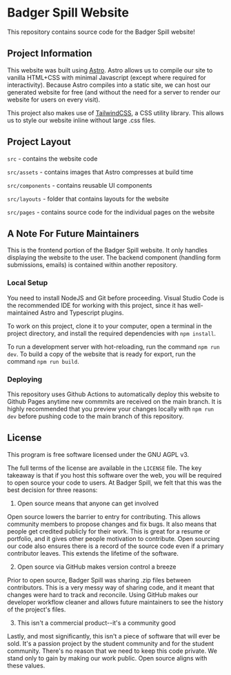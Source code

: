 # Badger Spill Website

This repository contains source code for the Badger Spill website!

## Project Information

This website was built using [Astro](https://astro.build). Astro allows us to compile our site to vanilla HTML+CSS with minimal Javascript (except where required for interactivity). Because Astro compiles into a static site, we can host our generated website for free (and without the need for a server to render our website for users on every visit).

This project also makes use of [TailwindCSS](https://tailwindcss.com), a CSS utility library. This allows us to style our website inline without large .css files.

## Project Layout

``src`` - contains the website code

``src/assets`` - contains images that Astro compresses at build time

``src/components`` - contains reusable UI components

``src/layouts`` - folder that contains layouts for the website

``src/pages`` - contains source code for the individual pages on the website

## A Note For Future Maintainers

This is the frontend portion of the Badger Spill website. It only handles displaying the website to the user. The backend component (handling form submissions, emails) is contained within another repository.

### Local Setup

You need to install NodeJS and Git before proceeding. Visual Studio Code is the recommended IDE for working with this project, since it has well-maintained Astro and Typescript plugins. 

To work on this project, clone it to your computer, open a terminal in the project directory, and install the required dependencies with ```npm install```.

To run a development server with hot-reloading, run the command ```npm run dev```. To build a copy of the website that is ready for export, run the command ```npm run build```.

### Deploying

This repository uses Github Actions to automatically deploy this website to Github Pages anytime new commmits are received on the main branch. It is highly recommended that you preview your changes locally with ```npm run dev``` before pushing code to the main branch of this repository.

## License

This program is free software licensed under the GNU AGPL v3.

The full terms of the license are available in the ``LICENSE`` file. The key takeaway is that if you host this software over the web, you will be required to open source your code to users. At Badger Spill, we felt that this was the best decision for three reasons:

1. Open source means that anyone can get involved

Open source lowers the barrier to entry for contributing. This allows community members to propose changes and fix bugs. It also means that people get credited publicly for their work. This is great for a resume or portfolio, and it gives other people motivation to contribute. Open sourcing our code also ensures there is a record of the source code even if a primary contributor leaves. This extends the lifetime of the software.

2. Open source via GitHub makes version control a breeze

Prior to open source, Badger Spill was sharing .zip files between contributors. This is a very messy way of sharing code, and it meant that changes were hard to track and reconcile. Using GitHub makes our developer workflow cleaner and allows future maintainers to see the history of the project's files.

3. This isn't a commercial product--it's a community good

Lastly, and most significantly, this isn't a piece of software that will ever be sold. It's a passion project by the student community and for the student community. There's no reason that we need to keep this code private. We stand only to gain by making our work public. Open source aligns with these values.
